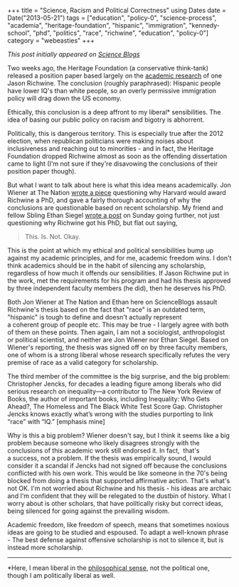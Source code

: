 +++
title = "Science, Racism and Political Correctness"
using Dates
date = Date("2013-05-21")
tags = ["education", "policy-0", "science-process", "academia", "heritage-foundation", "hispanic", "immigration", "kennedy-school", "phd", "politics", "race", "richwine", "education", "policy-0"]
category = "webeasties"
+++

_This post initially appeared on [Science Blogs](http://scienceblogs.com/webeasties)_

Two weeks ago, the Heritage Foundation (a conservative think-tank) released a position paper based largely on the [academic research](http://www.scribd.com/doc/140239668/IQ-and-Immigration-policy-Jason-Richwine) of one Jason Richwine. The conclusion (roughly paraphrased): Hispanic people have lower IQ's than white people, so an overly permissive immigration policy will drag down the US economy.

Ethically, this conclusion is a deep affront to my liberal* sensibilities. The idea of basing our public policy on racism and bigotry is abhorrent.

Politically, this is dangerous territory. This is especially true after the 2012 election, when republican politicians were making noises about inclusiveness and reaching out to minorities - and in fact, the Heritage Foundation dropped Richwine almost as soon as the offending dissertation came to light (I'm not sure if they're disavowing the conclusions of their position paper though).

But what I want to talk about here is what this idea means academically. Jon Wiener at The Nation [wrote a piece](http://www.thenation.com/blog/174291/why-did-harvard-give-phd-discredited-approach-race-and-iq) questioning why Harvard would award Richwine a PhD, and gave a fairly thorough accounting of why the conclusions are questionable based on recent scholarship. My friend and fellow Sbling Ethan Siegel [wrote a post](http://scienceblogs.com/startswithabang/2013/05/19/weekend-diversion-against-scientific-racism/) on Sunday going further, not just questioning why Richwine got his PhD, but flat out saying,

> This. Is. Not. Okay.

This is the point at which my ethical and political sensibilities bump up against my academic principles, and for me, academic freedom wins. I don't think academics should be in the habit of silencing any scholarship, regardless of how much it offends our sensibilities. If Jason Richwine put in the work, met the requirements for his program and had his thesis approved by three independent faculty members (he did), then he deserves his PhD.

Both Jon Wiener at The Nation and Ethan here on ScienceBlogs assault Richwine's thesis based on the fact that "race" is an outdated term, "hispanic" is tough to define and doesn't actually represent a coherent group of people etc. This may be true - I largely agree with both of them on these points. Then again, I am not a sociologist, anthropologist or political scientist, and neither are Jon Wiener nor Ethan Siegel. Based on Wiener's reporting, the thesis was signed off on by three faculty members, one of whom is a strong liberal whose research specifically refutes the very premise of race as a valid category for scholarship.

The third member of the committee is the big surprise, and the big problem: Christopher Jencks, for decades a leading figure among liberals who did serious research on inequality—a contributor to The New York Review of Books, the author of important books, including Inequality: Who Gets Ahead?, The Homeless and The Black White Test Score Gap. Christopher Jencks knows exactly what’s wrong with the studies purporting to link “race” with “IQ.” [emphasis mine]

Why is this a big problem? Wiener doesn't say, but I think it seems like a big problem because someone who likely disagrees strongly with the conclusions of this academic work still endorsed it. In fact,  that's a success, not a problem. If the thesis was empirically sound, I would consider it a scandal if Jencks had not signed off because the conclusions conflicted with his own work. This would be like someone in the 70's being blocked from doing a thesis that supported affirmative action. That's what's not OK. I'm not worried about Richwine and his thesis - his ideas are archaic and I'm confident that they will be relegated to the dustbin of history. What I worry about is other scholars, that have politically risky but correct ideas, being silenced for going against the prevailing wisdom.

Academic freedom, like freedom of speech, means that sometimes noxious ideas are going to be studied and espoused. To adapt a well-known phrase - The best defense against offensive scholarship is not to silence it, but is instead more scholarship.

----

*Here, I mean liberal in the [philosophical sense](http://en.wikipedia.org/wiki/Liberalism), not the political one, though I am politically liberal as well.

      
  
